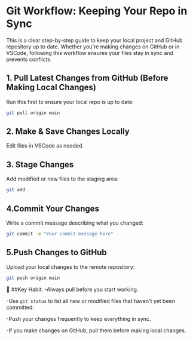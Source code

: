 # Git Workflow: Keeping Your Repo in Sync

This is a clear step-by-step guide to keep your local project and GitHub repository up to date. Whether you're making changes on GitHub or in VSCode, following this workflow ensures your files stay in sync and prevents conflicts.

## 1. Pull Latest Changes from GitHub (Before Making Local Changes)
Run this first to ensure your local repo is up to date:

```sh
git pull origin main
```

## 2. Make & Save Changes Locally

Edit files in VSCode as needed.

## 3. Stage Changes
Add modified or new files to the staging area:

```sh
git add .
```

## 4.Commit Your Changes
Write a commit message describing what you changed:

```sh
git commit -m "Your commit message here"
```

## 5.Push Changes to GitHub
Upload your local changes to the remote repository:

```sh
git push origin main
```

📌 ##Key Habit:
-Always pull before you start working.

-Use `git status` to list all new or modified files that haven't yet been committed.

-Push your changes frequently to keep everything in sync.

-If you make changes on GitHub, pull them before making local changes.